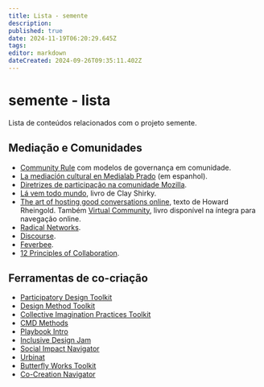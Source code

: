 ```yaml
---
title: Lista - semente
description: 
published: true
date: 2024-11-19T06:20:29.645Z
tags: 
editor: markdown
dateCreated: 2024-09-26T09:35:11.402Z
---
```


# semente - lista

Lista de conteúdos relacionados com o projeto semente.

## Mediação e Comunidades

- [Community Rule](/recursos/community-rule) com modelos de governança em comunidade.
- [La mediación cultural en Medialab Prado](/recursos/mediacion-cultural-medialab-prado) (em espanhol).
- [Diretrizes de participação na comunidade Mozilla](/recursos/diretrizes-participacao-mozilla).
- [Lá vem todo mundo](/recursos/la-vem-todo-mundo), livro de Clay Shirky.
- [The art of hosting good conversations online](/recursos/art-hosting-conversations-online), texto de Howard Rheingold. Também [Virtual Community](/recursos/virtual-community), livro disponível na íntegra para navegação online.
- [Radical Networks](/recursos/radical-networks).
- [Discourse](/recursos/discourse).
- [Feverbee](/recursos/feverbee).
- [12 Principles of Collaboration](/recursos/12-principles-collaboration).


## Ferramentas de co-criação

- [Participatory Design Toolkit](/recursos/participatory-design-toolkit)
- [Design Method Toolkit](/recursos/design-method-toolkit)
- [Collective Imagination Practices Toolkit](/recursos/collective-imagination-practices)
- [CMD Methods](/recursos/cmd-methods)
- [Playbook Intro](/recursos/playbook-intro)
- [Inclusive Design Jam](/recursos/inclusive-design-jam)
- [Social Impact Navigator](/recursos/social-impact-navigator)
- [Urbinat](/recursos/urbinat)
- [Butterfly Works Toolkit](/recursos/butterfly-works-toolkit)
- [Co-Creation Navigator](/recursos/co-creation-navigator)



